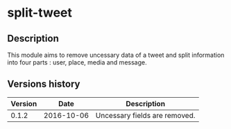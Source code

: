 split-tweet
===========

Description
-----------

This module aims to remove uncessary data of a tweet and split information into four parts : user, place, media and message.

Versions history
----------------

| Version | Date       | Description |
|---------|------------|-------------|
| 0.1.2   | 2016-10-06 | Uncessary fields are removed. |